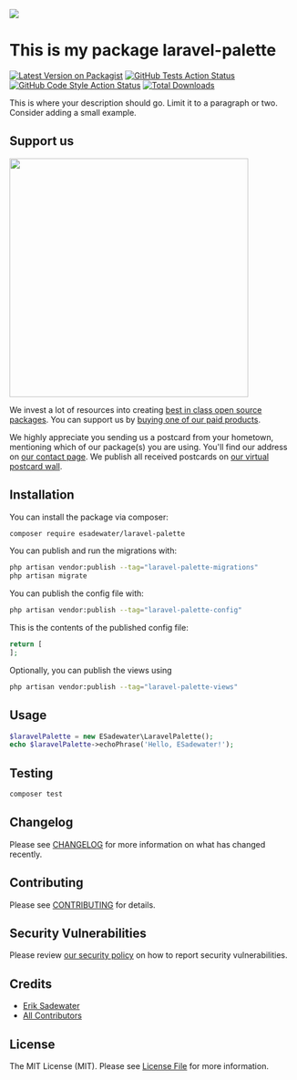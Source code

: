 
[<img src="https://github-ads.s3.eu-central-1.amazonaws.com/support-ukraine.svg?t=1" />](https://supportukrainenow.org)

# This is my package laravel-palette

[![Latest Version on Packagist](https://img.shields.io/packagist/v/esadewater/laravel-palette.svg?style=flat-square)](https://packagist.org/packages/esadewater/laravel-palette)
[![GitHub Tests Action Status](https://img.shields.io/github/workflow/status/esadewater/laravel-palette/run-tests?label=tests)](https://github.com/esadewater/laravel-palette/actions?query=workflow%3Arun-tests+branch%3Amain)
[![GitHub Code Style Action Status](https://img.shields.io/github/workflow/status/esadewater/laravel-palette/Fix%20PHP%20code%20style%20issues?label=code%20style)](https://github.com/esadewater/laravel-palette/actions?query=workflow%3A"Fix+PHP+code+style+issues"+branch%3Amain)
[![Total Downloads](https://img.shields.io/packagist/dt/esadewater/laravel-palette.svg?style=flat-square)](https://packagist.org/packages/esadewater/laravel-palette)

This is where your description should go. Limit it to a paragraph or two. Consider adding a small example.

## Support us

[<img src="https://github-ads.s3.eu-central-1.amazonaws.com/laravel-palette.jpg?t=1" width="419px" />](https://spatie.be/github-ad-click/laravel-palette)

We invest a lot of resources into creating [best in class open source packages](https://spatie.be/open-source). You can support us by [buying one of our paid products](https://spatie.be/open-source/support-us).

We highly appreciate you sending us a postcard from your hometown, mentioning which of our package(s) you are using. You'll find our address on [our contact page](https://spatie.be/about-us). We publish all received postcards on [our virtual postcard wall](https://spatie.be/open-source/postcards).

## Installation

You can install the package via composer:

```bash
composer require esadewater/laravel-palette
```

You can publish and run the migrations with:

```bash
php artisan vendor:publish --tag="laravel-palette-migrations"
php artisan migrate
```

You can publish the config file with:

```bash
php artisan vendor:publish --tag="laravel-palette-config"
```

This is the contents of the published config file:

```php
return [
];
```

Optionally, you can publish the views using

```bash
php artisan vendor:publish --tag="laravel-palette-views"
```

## Usage

```php
$laravelPalette = new ESadewater\LaravelPalette();
echo $laravelPalette->echoPhrase('Hello, ESadewater!');
```

## Testing

```bash
composer test
```

## Changelog

Please see [CHANGELOG](CHANGELOG.md) for more information on what has changed recently.

## Contributing

Please see [CONTRIBUTING](https://github.com/esadewater/.github/blob/main/CONTRIBUTING.md) for details.

## Security Vulnerabilities

Please review [our security policy](../../security/policy) on how to report security vulnerabilities.

## Credits

- [Erik Sadewater](https://github.com/esadewater)
- [All Contributors](../../contributors)

## License

The MIT License (MIT). Please see [License File](LICENSE.md) for more information.
